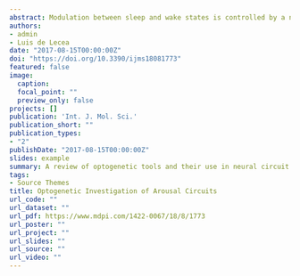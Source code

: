 ```yaml
---
abstract: Modulation between sleep and wake states is controlled by a number of heterogeneous neuron populations. Due to the topological proximity and genetic co-localization of the neurons underlying sleep-wake state modulation optogenetic methods offer a significant improvement in the ability to benefit from both the precision of genetic targeting and millisecond temporal control. Beginning with an overview of the neuron populations mediating arousal, this review outlines the progress that has been made in the investigation of arousal circuits since the incorporation of optogenetic techniques and the first in vivo application of optogenetic stimulation in hypocretin neurons in the lateral hypothalamus. This overview is followed by a discussion of the future progress that can be made by incorporating more recent technological developments into the research of neural circuits.
authors:
- admin
- Luis de Lecea
date: "2017-08-15T00:00:00Z"
doi: "https://doi.org/10.3390/ijms18081773"
featured: false
image:
  caption: 
  focal_point: ""
  preview_only: false
projects: []
publication: 'Int. J. Mol. Sci.'
publication_short: ""
publication_types:
- "2"
publishDate: "2017-08-15T00:00:00Z"
slides: example
summary: A review of optogenetic tools and their use in neural circuit investigation of arousal and sleep-wake states.
tags:
- Source Themes
title: Optogenetic Investigation of Arousal Circuits
url_code: ""
url_dataset: ""
url_pdf: https://www.mdpi.com/1422-0067/18/8/1773
url_poster: ""
url_project: ""
url_slides: ""
url_source: ""
url_video: ""
---
```



